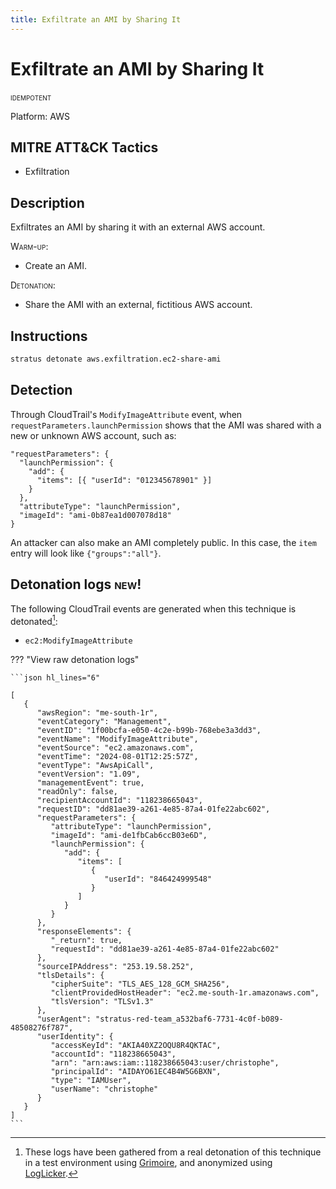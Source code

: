 ```yaml
---
title: Exfiltrate an AMI by Sharing It
---
```


# Exfiltrate an AMI by Sharing It


 <span class="smallcaps w3-badge w3-blue w3-round w3-text-white" title="This attack technique can be detonated multiple times">idempotent</span> 

Platform: AWS

## MITRE ATT&CK Tactics


- Exfiltration

## Description


Exfiltrates an AMI by sharing it with an external AWS account.

<span style="font-variant: small-caps;">Warm-up</span>: 

- Create an AMI.

<span style="font-variant: small-caps;">Detonation</span>: 

- Share the AMI with an external, fictitious AWS account.


## Instructions

```bash title="Detonate with Stratus Red Team"
stratus detonate aws.exfiltration.ec2-share-ami
```
## Detection


Through CloudTrail's <code>ModifyImageAttribute</code> event, when <code>requestParameters.launchPermission</code> shows
that the AMI was shared with a new or unknown AWS account, such as:

<pre><code>"requestParameters": {
  "launchPermission": {
    "add": {
	  "items": [{ "userId": "012345678901" }]
    }
  },
  "attributeType": "launchPermission",
  "imageId": "ami-0b87ea1d007078d18"
}</code></pre>

An attacker can also make an AMI completely public. In this case, the <code>item</code> entry 
will look like <code>{"groups":"all"}</code>. 



## Detonation logs <span class="smallcaps w3-badge w3-light-green w3-round w3-text-sand">new!</span>

The following CloudTrail events are generated when this technique is detonated[^1]:


- `ec2:ModifyImageAttribute`


??? "View raw detonation logs"

    ```json hl_lines="6"

    [
	   {
	      "awsRegion": "me-south-1r",
	      "eventCategory": "Management",
	      "eventID": "1f00bcfa-e050-4c2e-b99b-768ebe3a3dd3",
	      "eventName": "ModifyImageAttribute",
	      "eventSource": "ec2.amazonaws.com",
	      "eventTime": "2024-08-01T12:25:57Z",
	      "eventType": "AwsApiCall",
	      "eventVersion": "1.09",
	      "managementEvent": true,
	      "readOnly": false,
	      "recipientAccountId": "118238665043",
	      "requestID": "dd81ae39-a261-4e85-87a4-01fe22abc602",
	      "requestParameters": {
	         "attributeType": "launchPermission",
	         "imageId": "ami-de1fbCab6ccB03e6D",
	         "launchPermission": {
	            "add": {
	               "items": [
	                  {
	                     "userId": "846424999548"
	                  }
	               ]
	            }
	         }
	      },
	      "responseElements": {
	         "_return": true,
	         "requestId": "dd81ae39-a261-4e85-87a4-01fe22abc602"
	      },
	      "sourceIPAddress": "253.19.58.252",
	      "tlsDetails": {
	         "cipherSuite": "TLS_AES_128_GCM_SHA256",
	         "clientProvidedHostHeader": "ec2.me-south-1r.amazonaws.com",
	         "tlsVersion": "TLSv1.3"
	      },
	      "userAgent": "stratus-red-team_a532baf6-7731-4c0f-b089-48508276f787",
	      "userIdentity": {
	         "accessKeyId": "AKIA40XZ2OQU8R4QKTAC",
	         "accountId": "118238665043",
	         "arn": "arn:aws:iam::118238665043:user/christophe",
	         "principalId": "AIDAYO61EC4B4W5G6BXN",
	         "type": "IAMUser",
	         "userName": "christophe"
	      }
	   }
	]
    ```

[^1]: These logs have been gathered from a real detonation of this technique in a test environment using [Grimoire](https://github.com/DataDog/grimoire), and anonymized using [LogLicker](https://github.com/Permiso-io-tools/LogLicker).
